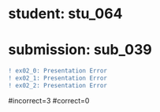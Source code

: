 # student: stu_064
# submission: sub_039

```diff
! ex02_0: Presentation Error
! ex02_1: Presentation Error
! ex02_2: Presentation Error
```
#incorrect=3
#correct=0

